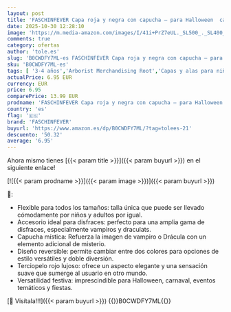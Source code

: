```yaml
---
layout: post
title: 'FASCHINFEVER Capa roja y negra con capucha – para Halloween  carnaval y disfraz de vampiro para niños y adultos  ambos lados'
date: 2025-10-30 12:28:10
image: 'https://m.media-amazon.com/images/I/41i+PrZ7eUL._SL500_._SL400_.jpg'
comments: true
category: ofertas
author: 'tole.es'
slug: 'B0CWDFY7ML-es FASCHINFEVER Capa roja y negra con capucha – para...'
sku: 'B0CWDFY7ML-es'
tags: [ '3-4 años','Arborist Merchandising Root','Capas y alas para niños','Joyería y maquillaje para niños','Juegos de imitación','Juguetes','Juguetes y juegos','Self Service','Special Features Stores','b6d17eda-2c26-45ed-a098-453a9f96e839_0','b6d17eda-2c26-45ed-a098-453a9f96e839_1801','faschinfever','halloween','🇪🇸', ]
actualPrice: 6.95 EUR
currency: EUR
price: 6.95
comparePrice: 13.99 EUR
prodname: 'FASCHINFEVER Capa roja y negra con capucha – para Halloween  carnaval y disfraz de vampiro para niños y adultos  ambos lados'
country: 'es'
flag: '🇪🇸'
brand: 'FASCHINFEVER'
buyurl: 'https://www.amazon.es/dp/B0CWDFY7ML/?tag=tolees-21'
descuento: '50.32'
average: '6.95'
---
```


Ahora mismo tienes [{{< param title >}}]({{< param buyurl >}}) en el siguiente enlace!

[![{{< param prodname >}}]({{< param image >}})]({{< param buyurl >}})

🔎:

- Flexible para todos los tamaños: talla única que puede ser llevado cómodamente por niños y adultos por igual.
- Accesorio ideal para disfraces: perfecto para una amplia gama de disfraces, especialmente vampiros y draculats.
- Capucha mística: Refuerza la imagen de vampiro o Drácula con un elemento adicional de misterio.
- Diseño reversible: permite cambiar entre dos colores para opciones de estilo versátiles y doble diversión.
- Terciopelo rojo lujoso: ofrece un aspecto elegante y una sensación suave que sumerge al usuario en otro mundo.
- Versatilidad festiva: imprescindible para Halloween, carnaval, eventos temáticos y fiestas.

[🛒 Visítala!!!]({{< param buyurl >}})
{{<world>}}B0CWDFY7ML{{</world>}}

